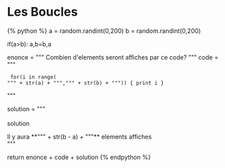 Les Boucles
===========


{% python %}
a = random.randint(0,200)
b = random.randint(0,200)


if(a>b):
	a,b=b,a


enonce = """ <span class="exoQuestion"> Combien d'elements seront affiches par ce code? </span>"""
code = """<pre><code>
    for(i in range( """ + str(a) + """,""" + str(b) + """)) {
    print i
    }
</code></pre>"""

solution = """<br/><br/>
<span class="solutionButton">solution</span>
<div class="solutionArea">
	<span class="exoSolution">Il y aura **""" + str(b - a) + """** elements affiches</span>
</div>"""


return enonce + code + solution
{% endpython %}
